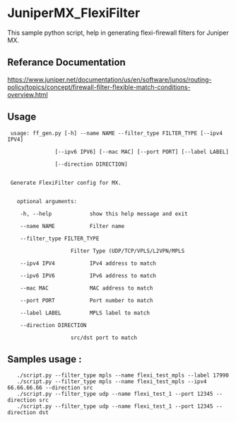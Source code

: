 # JuniperMX_FlexiFilter
 This sample python script, help in generating flexi-firewall filters for Juniper MX.
 
## Referance Documentation

 https://www.juniper.net/documentation/us/en/software/junos/routing-policy/topics/concept/firewall-filter-flexible-match-conditions-overview.html 

## Usage
     usage: ff_gen.py [-h] --name NAME --filter_type FILTER_TYPE [--ipv4 IPV4]
  
                   [--ipv6 IPV6] [--mac MAC] [--port PORT] [--label LABEL]
                 
                   [--direction DIRECTION]
                 

     Generate FlexiFilter config for MX.
  

       optional arguments:
  
        -h, --help            show this help message and exit
   
        --name NAME           Filter name
   
        --filter_type FILTER_TYPE
   
                        Filter Type (UDP/TCP/VPLS/L2VPN/MPLS
                        
        --ipv4 IPV4           IPv4 address to match
   
        --ipv6 IPV6           IPv6 address to match
   
        --mac MAC             MAC address to match
   
        --port PORT           Port number to match
   
        --label LABEL         MPLS label to match
   
        --direction DIRECTION
   
                        src/dst port to match
                        

## Samples usage :
       ./script.py --filter_type mpls --name flexi_test_mpls --label 17990
       ./script.py --filter_type mpls --name flexi_test_mpls --ipv4 66.66.66.66 --direction src
       ./script.py --filter_type udp --name flexi_test_1 --port 12345 --direction src
       ./script.py --filter_type udp --name flexi_test_1 --port 12345 --direction dst

